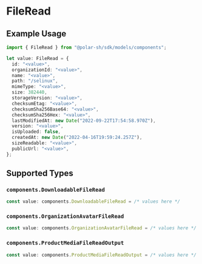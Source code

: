 # FileRead

## Example Usage

```typescript
import { FileRead } from "@polar-sh/sdk/models/components";

let value: FileRead = {
  id: "<value>",
  organizationId: "<value>",
  name: "<value>",
  path: "/selinux",
  mimeType: "<value>",
  size: 382440,
  storageVersion: "<value>",
  checksumEtag: "<value>",
  checksumSha256Base64: "<value>",
  checksumSha256Hex: "<value>",
  lastModifiedAt: new Date("2022-09-22T17:54:58.970Z"),
  version: "<value>",
  isUploaded: false,
  createdAt: new Date("2022-04-16T19:59:24.257Z"),
  sizeReadable: "<value>",
  publicUrl: "<value>",
};
```

## Supported Types

### `components.DownloadableFileRead`

```typescript
const value: components.DownloadableFileRead = /* values here */
```

### `components.OrganizationAvatarFileRead`

```typescript
const value: components.OrganizationAvatarFileRead = /* values here */
```

### `components.ProductMediaFileReadOutput`

```typescript
const value: components.ProductMediaFileReadOutput = /* values here */
```

